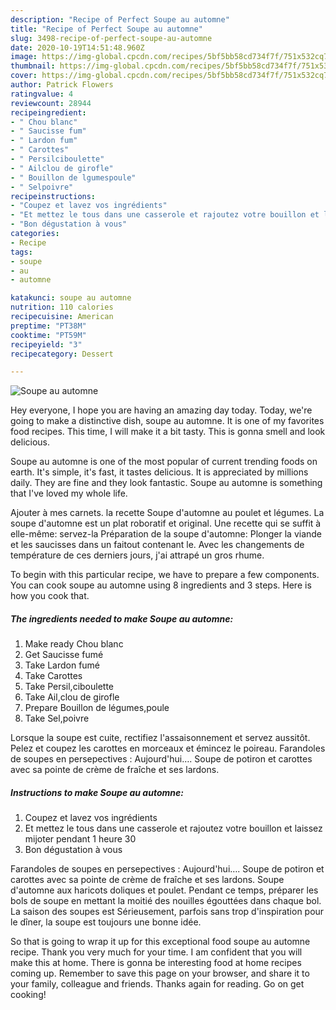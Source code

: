 ```yaml
---
description: "Recipe of Perfect Soupe au automne"
title: "Recipe of Perfect Soupe au automne"
slug: 3498-recipe-of-perfect-soupe-au-automne
date: 2020-10-19T14:51:48.960Z
image: https://img-global.cpcdn.com/recipes/5bf5bb58cd734f7f/751x532cq70/soupe-au-automne-photo-principale-de-la-recette.jpg
thumbnail: https://img-global.cpcdn.com/recipes/5bf5bb58cd734f7f/751x532cq70/soupe-au-automne-photo-principale-de-la-recette.jpg
cover: https://img-global.cpcdn.com/recipes/5bf5bb58cd734f7f/751x532cq70/soupe-au-automne-photo-principale-de-la-recette.jpg
author: Patrick Flowers
ratingvalue: 4
reviewcount: 28944
recipeingredient:
- " Chou blanc"
- " Saucisse fum"
- " Lardon fum"
- " Carottes"
- " Persilciboulette"
- " Ailclou de girofle"
- " Bouillon de lgumespoule"
- " Selpoivre"
recipeinstructions:
- "Coupez et lavez vos ingrédients"
- "Et mettez le tous dans une casserole et rajoutez votre bouillon et laissez mijoter pendant 1 heure 30"
- "Bon dégustation à vous"
categories:
- Recipe
tags:
- soupe
- au
- automne

katakunci: soupe au automne 
nutrition: 110 calories
recipecuisine: American
preptime: "PT38M"
cooktime: "PT59M"
recipeyield: "3"
recipecategory: Dessert

---
```



![Soupe au automne](https://img-global.cpcdn.com/recipes/5bf5bb58cd734f7f/751x532cq70/soupe-au-automne-photo-principale-de-la-recette.jpg)

Hey everyone, I hope you are having an amazing day today. Today, we're going to make a distinctive dish, soupe au automne. It is one of my favorites food recipes. This time, I will make it a bit tasty. This is gonna smell and look delicious.

Soupe au automne is one of the most popular of current trending foods on earth. It's simple, it's fast, it tastes delicious. It is appreciated by millions daily. They are fine and they look fantastic. Soupe au automne is something that I've loved my whole life.

Ajouter à mes carnets. la recette Soupe d&#39;automne au poulet et légumes. La soupe d&#39;automne est un plat roboratif et original. Une recette qui se suffit à elle-même: servez-la Préparation de la soupe d&#39;automne: Plonger la viande et les saucisses dans un faitout contenant le. Avec les changements de température de ces derniers jours, j&#39;ai attrapé un gros rhume.


To begin with this particular recipe, we have to prepare a few components. You can cook soupe au automne using 8 ingredients and 3 steps. Here is how you cook that.

<!--inarticleads1-->

##### The ingredients needed to make Soupe au automne:

1. Make ready  Chou blanc
1. Get  Saucisse fumé
1. Take  Lardon fumé
1. Take  Carottes
1. Take  Persil,ciboulette
1. Take  Ail,clou de girofle
1. Prepare  Bouillon de légumes,poule
1. Take  Sel,poivre


Lorsque la soupe est cuite, rectifiez l&#39;assaisonnement et servez aussitôt. Pelez et coupez les carottes en morceaux et émincez le poireau. Farandoles de soupes en persepectives : Aujourd&#39;hui…. Soupe de potiron et carottes avec sa pointe de crème de fraîche et ses lardons. 

<!--inarticleads2-->

##### Instructions to make Soupe au automne:

1. Coupez et lavez vos ingrédients
1. Et mettez le tous dans une casserole et rajoutez votre bouillon et laissez mijoter pendant 1 heure 30
1. Bon dégustation à vous


Farandoles de soupes en persepectives : Aujourd&#39;hui…. Soupe de potiron et carottes avec sa pointe de crème de fraîche et ses lardons. Soupe d&#39;automne aux haricots doliques et poulet. Pendant ce temps, préparer les bols de soupe en mettant la moitié des nouilles égouttées dans chaque bol. La saison des soupes est Sérieusement, parfois sans trop d&#39;inspiration pour le dîner, la soupe est toujours une bonne idée. 

So that is going to wrap it up for this exceptional food soupe au automne recipe. Thank you very much for your time. I am confident that you will make this at home. There is gonna be interesting food at home recipes coming up. Remember to save this page on your browser, and share it to your family, colleague and friends. Thanks again for reading. Go on get cooking!
